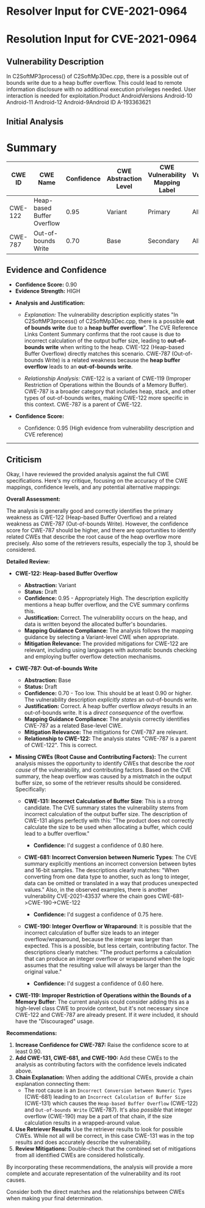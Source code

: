 # Resolver Input for CVE-2021-0964

# Resolution Input for CVE-2021-0964

## Vulnerability Description
In C2SoftMP3process() of C2SoftMp3Dec.cpp, there is a possible out of bounds write due to a heap buffer overflow. This could lead to remote information disclosure with no additional execution privileges needed. User interaction is needed for exploitation.Product AndroidVersions Android-10 Android-11 Android-12 Android-9Android ID A-193363621

## Initial Analysis
# Summary
| CWE ID | CWE Name | Confidence | CWE Abstraction Level | CWE Vulnerability Mapping Label | CWE-Vulnerability Mapping Notes |
|---|---|---|---|---|---|
| CWE-122 | Heap-based Buffer Overflow | 0.95 | Variant | Primary | Allowed |
| CWE-787 | Out-of-bounds Write | 0.70 | Base | Secondary | Allowed |

## Evidence and Confidence

*   **Confidence Score:** 0.90
*   **Evidence Strength:** HIGH

- **Analysis and Justification:**  
  - *Explanation:* The vulnerability description explicitly states "In C2SoftMP3process() of C2SoftMp3Dec.cpp, there is a possible **out of bounds write** due to a **heap buffer overflow**". The CVE Reference Links Content Summary confirms that the root cause is due to incorrect calculation of the output buffer size, leading to **out-of-bounds write** when writing to the heap. CWE-122 (Heap-based Buffer Overflow) directly matches this scenario. CWE-787 (Out-of-bounds Write) is a related weakness because the **heap buffer overflow** leads to an **out-of-bounds write**.
  
  - *Relationship Analysis:* CWE-122 is a variant of CWE-119 (Improper Restriction of Operations within the Bounds of a Memory Buffer). CWE-787 is a broader category that includes heap, stack, and other types of out-of-bounds writes, making CWE-122 more specific in this context. CWE-787 is a parent of CWE-122.

- **Confidence Score:**  
  - Confidence: 0.95 (High evidence from vulnerability description and CVE reference)

---

## Criticism
Okay, I have reviewed the provided analysis against the full CWE specifications. Here's my critique, focusing on the accuracy of the CWE mappings, confidence levels, and any potential alternative mappings:

**Overall Assessment:**

The analysis is generally good and correctly identifies the primary weakness as CWE-122 (Heap-based Buffer Overflow) and a related weakness as CWE-787 (Out-of-bounds Write). However, the confidence score for CWE-787 should be higher, and there are opportunities to identify related CWEs that describe the root cause of the heap overflow more precisely. Also some of the retrievers results, especially the top 3, should be considered.

**Detailed Review:**

*   **CWE-122: Heap-based Buffer Overflow**
    *   **Abstraction:** Variant
    *   **Status:** Draft
    *   **Confidence:** 0.95 - Appropriately High. The description explicitly mentions a heap buffer overflow, and the CVE summary confirms this.
    *   **Justification:** Correct. The vulnerability occurs on the heap, and data is written beyond the allocated buffer's boundaries.
    *   **Mapping Guidance Compliance:** The analysis follows the mapping guidance by selecting a Variant-level CWE when appropriate.
    *   **Mitigation Relevance:** The provided mitigations for CWE-122 are relevant, including using languages with automatic bounds checking and employing buffer overflow detection mechanisms.
*   **CWE-787: Out-of-bounds Write**
    *   **Abstraction:** Base
    *   **Status:** Draft
    *   **Confidence:** 0.70 - Too low. This should be at least 0.90 or higher. The vulnerability description *explicitly states* an out-of-bounds write.
    *   **Justification:** Correct. A heap buffer overflow *always* results in an out-of-bounds write. It is a *direct consequence* of the overflow.
    *   **Mapping Guidance Compliance:** The analysis correctly identifies CWE-787 as a related Base-level CWE.
    *   **Mitigation Relevance:** The mitigations for CWE-787 are relevant.
    *   **Relationship to CWE-122:** The analysis states "CWE-787 is a parent of CWE-122". This is correct.
*   **Missing CWEs (Root Cause and Contributing Factors):** The current analysis misses the opportunity to identify CWEs that describe the *root cause* of the vulnerability, and contributing factors. Based on the CVE summary, the heap overflow was caused by a mistmatch in the output buffer size, so some of the retriever results should be considered. Specifically:

    *   **CWE-131: Incorrect Calculation of Buffer Size**: This is a strong candidate. The CVE summary states the vulnerability stems from incorrect calculation of the output buffer size. The description of CWE-131 aligns perfectly with this: "The product does not correctly calculate the size to be used when allocating a buffer, which could lead to a buffer overflow."
        *   **Confidence:** I'd suggest a confidence of 0.80 here.

    *   **CWE-681: Incorrect Conversion between Numeric Types**: The CVE summary explicitly mentions an incorrect conversion between bytes and 16-bit samples. The descriptions clearly matches: "When converting from one data type to another, such as long to integer, data can be omitted or translated in a way that produces unexpected values." Also, in the observed examples, there is another vulnerability CVE-2021-43537 where the chain goes CWE-681->CWE-190->CWE-122
        *   **Confidence:** I'd suggest a confidence of 0.75 here.

    *   **CWE-190: Integer Overflow or Wraparound**: It is possible that the incorrect calculation of buffer size leads to an integer overflow/wraparound, because the integer was larger than expected. This is a possible, but less certain, contributing factor. The descriptions clearly matches: "The product performs a calculation that can produce an integer overflow or wraparound when the logic assumes that the resulting value will always be larger than the original value."
        *   **Confidence:** I'd suggest a confidence of 0.60 here.

*   **CWE-119: Improper Restriction of Operations within the Bounds of a Memory Buffer**: The current analysis could consider adding this as a high-level class CWE to provide context, but it's not necessary since CWE-122 and CWE-787 are already present. If it *were* included, it should have the "Discouraged" usage.

**Recommendations:**

1.  **Increase Confidence for CWE-787:** Raise the confidence score to at least 0.90.
2.  **Add CWE-131, CWE-681, and CWE-190:** Add these CWEs to the analysis as contributing factors with the confidence levels indicated above.
3.  **Chain Explanation:** When adding the additional CWEs, provide a chain explanation connecting them:
    *   The root cause is an `Incorrect Conversion between Numeric Types` (CWE-681) leading to an `Incorrect Calculation of Buffer Size` (CWE-131) which causes the `Heap-based Buffer Overflow` (CWE-122) and `Out-of-bounds Write` (CWE-787).  It's also *possible* that integer overflow (CWE-190) may be a part of that chain, if the size calculation results in a wrapped-around value.
4. **Use Retriever Results** Use the retriever results to look for possible CWEs. While not all will be correct, in this case CWE-131 was in the top results and does accurately describe the vulnerability.
5.  **Review Mitigations:** Double-check that the combined set of mitigations from all identified CWEs are considered holistically.

By incorporating these recommendations, the analysis will provide a more complete and accurate representation of the vulnerability and its root causes.

Consider both the direct matches and the relationships between CWEs
when making your final determination.
        